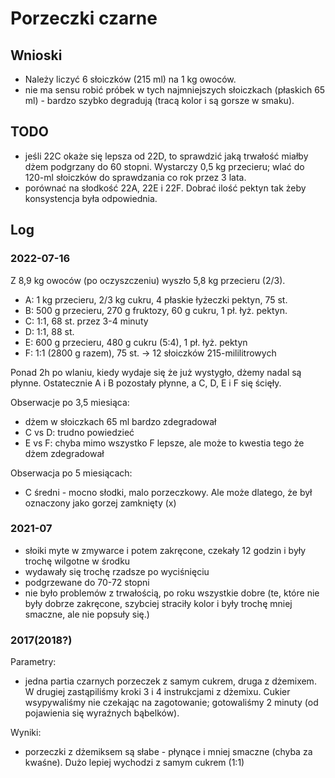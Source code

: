 Porzeczki czarne
================


Wnioski
-------

- Należy liczyć 6 słoiczków (215 ml) na 1 kg owoców.
- nie ma sensu robić próbek w tych najmniejszych słoiczkach (płaskich 65 ml) -
  bardzo szybko degradują (tracą kolor i są gorsze w smaku).



TODO
----

- jeśli 22C okaże się lepsza od 22D, to sprawdzić jaką trwałość miałby dżem
  podgrzany do 60 stopni. Wystarczy 0,5 kg przecieru; wlać do 120-ml słoiczków
  do sprawdzania co rok przez 3 lata.
- porównać na słodkość 22A, 22E i 22F. Dobrać ilość pektyn tak żeby
  konsystencja była odpowiednia.


Log
---

### 2022-07-16

Z 8,9 kg owoców (po oczyszczeniu) wyszło 5,8 kg przecieru (2/3).

- A: 1 kg przecieru, 2/3 kg cukru, 4 płaskie łyżeczki pektyn, 75 st.
- B: 500 g przecieru, 270 g fruktozy, 60 g cukru, 1 pł. łyż. pektyn.
- C: 1:1, 68 st. przez 3-4 minuty
- D: 1:1, 88 st.
- E: 600 g przecieru, 480 g cukru (5:4), 1 pł. łyż. pektyn
- F: 1:1 (2800 g razem), 75 st. -> 12 słoiczków 215-mililitrowych

Ponad 2h po wlaniu, kiedy wydaje się że już wystygło, dżemy nadal są płynne.
Ostatecznie A i B pozostały płynne, a C, D, E i F się ścięły.

Obserwacje po 3,5 miesiąca:
- dżem w słoiczkach 65 ml bardzo zdegradował
- C vs D: trudno powiedzieć
- E vs F: chyba mimo wszystko F lepsze, ale może to kwestia tego że dżem
  zdegradował

Obserwacja po 5 miesiącach:
- C średni - mocno słodki, malo porzeczkowy. Ale może dlatego, że był oznaczony
  jako gorzej zamknięty (x)


### 2021-07

- słoiki myte w zmywarce i potem zakręcone, czekały 12 godzin i były trochę
  wilgotne w środku
- wydawały się trochę rzadsze po wyciśnięciu
- podgrzewane do 70-72 stopni
- nie było problemów z trwałością, po roku wszystkie dobre (te, które nie były dobrze zakręcone, szybciej straciły kolor i były trochę mniej smaczne, ale nie popsuły się.)

### 2017(2018?)

Parametry:

- jedna partia czarnych porzeczek z samym cukrem, druga z dżemixem. W drugiej
  zastąpiliśmy kroki 3 i 4 instrukcjami z dżemixu. Cukier wsypywaliśmy nie
  czekając na zagotowanie; gotowaliśmy 2 minuty (od pojawienia się wyraźnych
  bąbelków).

Wyniki:

- porzeczki z dżemiksem są słabe - płynące i mniej smaczne (chyba za kwaśne).
  Dużo lepiej wychodzi z samym cukrem (1:1)
